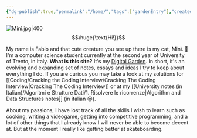 ```yaml
---
{"dg-publish":true,"permalink":"/home/","tags":["gardenEntry"],"created":"2023-01-24T16:40:41.201+01:00","updated":"2023-04-02T15:14:44.924+02:00"}
---
```


![Minì.jpg|400](/img/user/Diary/Video-Photo/Min%C3%AC.jpg)
$$\huge{\text{Hi!}}$$

My name is Fabio and that cute creature you see up there is my cat, Minì. 🥰
I'm a computer science student currently at the second year of University of Trento, in Italy.
**What is this site?** It's my [Digital Garden](https://github.com/F4bbi/my-digital-garden). In short, it's an evolving and expanding set of notes, essays and ideas I try to keep about everything I do. If you are curious you may take a look at my solutions for [[Coding/Cracking the Coding Interview/Cracking The Coding Interview\|Cracking The Coding Interview]] or at my [[University notes (in Italian)/Algoritmi e Strutture Dati/1. Risolvere le ricorrenze\|Algorithm and Data Structures notes]] (in italian 😔).

About my passions, I have lost track of all the skills I wish to learn such as cooking, writing a videogame, getting into competitive programming, and a lot of other things that I already know I will never be able to become decent at. But at the moment I really like getting better at skateboarding.